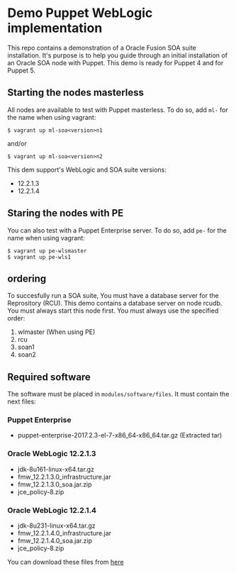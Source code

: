 # Demo Puppet WebLogic implementation

This repo contains a demonstration of a Oracle Fusion SOA suite installation. It's purpose is to help you guide through an initial installation of an Oracle SOA node with Puppet. This demo is ready for Puppet 4 and for Puppet 5.

## Starting the nodes masterless

All nodes are available to test with Puppet masterless. To do so, add `ml-` for the name when using vagrant:

```
$ vagrant up ml-soa<version>n1
```

and/or

```
$ vagrant up ml-soa<version>n2
```

This dem support's WebLogic and SOA suite versions:
- 12.2.1.3
- 12.2.1.4

## Staring the nodes with PE

You can also test with a Puppet Enterprise server. To do so, add `pe-` for the name when using vagrant:

```
$ vagrant up pe-wlsmaster
$ vagrant up pe-wls1
```

## ordering

To succesfully run a SOA suite, You must have a database server for the Reprository (RCU). This demo contains a database server on node rcudb. You must always start this node first. You must always use the specified order:

1. wlmaster (When using PE)
2. rcu
3. soa<version>n1
4. soa<version>n2

## Required software

The software must be placed in `modules/software/files`. It must contain the next files:

### Puppet Enterprise

- puppet-enterprise-2017.2.3-el-7-x86_64-x86_64.tar.gz (Extracted tar)

### Oracle WebLogic 12.2.1.3

- jdk-8u161-linux-x64.tar.gz
- fmw_12.2.1.3.0_infrastructure.jar
- fmw_12.2.1.3.0_soa.jar.zip
- jce_policy-8.zip

### Oracle WebLogic 12.2.1.4

- jdk-8u231-linux-x64.tar.gz
- fmw_12.2.1.4.0_infrastructure.jar
- fmw_12.2.1.4.0_soa.jar.zip
- jce_policy-8.zip

You can download these files from
[here](http://support.oracle.com)
